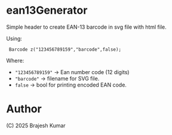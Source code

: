 # ean13Generator

Simple header to create EAN-13 barcode in svg file with html file.

Using:
```
 Barcode z("123456789159","barcode",false);
```

Where:
-  ```"123456789159"``` -> Ean number code (12 digits)
-  ``` "barcode" ``` -> filename for SVG file.
- ``` false ``` -> bool for printing encoded EAN code.
# Author
(C) 2025 Brajesh Kumar

